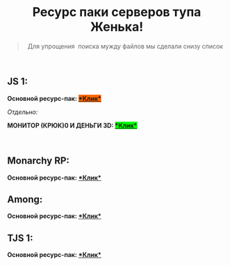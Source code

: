 <h1 style="text-align: center;">Ресурс паки серверов тупа Женька!</h1>
<blockquote>
<p style="text-align: center;">Для упрощения&nbsp; поиска мужду файлов мы сделали снизу список</p>
</blockquote>
<p>&nbsp;</p>
<h2>JS 1:</h2>
<p><strong>Основной ресурс-пак: <a title="SHA1: 83bedf4a0472202c6b80257bca3f8051a2392dc0" href="https://github.com/rama0dev/resource-packs-server-jenekenej/raw/master/js1.zip"><span style="background-color: #ff6600;">*Клик*</span></a></strong></p>
<p><em>Отдельно:</em></p>
<p><strong>МОНИТОР (КРЮК)0 И ДЕНЬГИ 3D: <a title="SHA1: 19bdffd37998d3ae6340e9d01b7de267e5ec53a3" href="https://github.com/rama0dev/resource-packs-server-jenekenej/raw/master/js1_add_skr1.zip"><span style="background-color: #00ff00;">*Клик*</span></a></strong></p>
<div class="folder-content__header">
<div class="folder-content__buttons">
<div class="toolbar toolbar_wow-exp">&nbsp;</div>
</div>
</div>
<h2>Monarchy RP:</h2>
<p><strong>Основной ресурс-пак: <a title="SHA1: 1fbfdf04cfdd4765a94e3a6a4be0e01cbdbf6552" href="https://github.com/rama0dev/resource-packs-server-jenekenej/raw/master/MonarchyRP1(2.0).zip">*Клик*</a></strong></p>
<h2>Among:</h2>
<p><strong>Основной ресурс-пак: <a title="SHA1: " href="https://cdn.glitch.com/a89ac72a-ac4e-401e-8b13-0a0977252ff0%2FRP%20Among%20Us%20v1.1.rar?v=1602248287789">*Клик*</a></strong></p>

<h2>TJS 1:</h2>
<p><strong>Основной ресурс-пак: <a title="SHA1: d88a2bc3be5f57b0dca5f0cf58d8a0f7e13983be" href="https://github.com/rama0dev/resource-packs-server-jenekenej/raw/master/tjs1.zip">*Клик*</a></strong></p>


